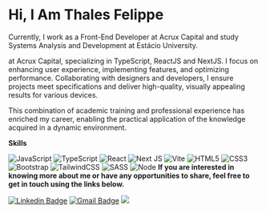 # Hi, I Am Thales Felippe
Currently, I work as a Front-End Developer at Acrux Capital and study Systems Analysis and Development at Estácio University.

at Acrux Capital, specializing in TypeScript, ReactJS and NextJS. I focus on enhancing user experience, implementing features, and optimizing performance. Collaborating with designers and developers, I ensure projects meet specifications and deliver high-quality, visually appealing results for various devices.

This combination of academic training and professional experience has enriched my career, enabling the practical application of the knowledge acquired in a dynamic environment.

**Skills**

![JavaScript](https://img.shields.io/badge/-JavaScript-F7B93E?style=flat-square&logo=javascript&logoColor=fff) ![TypeScript](https://img.shields.io/badge/typescript-%23007ACC.svg?style=flat-square&logo=typescript&logoColor=white) ![React](https://img.shields.io/badge/react-%2320232a.svg?style=flat-square&logo=react&logoColor=%2361DAFB) ![Next JS](https://img.shields.io/badge/Next-white?style=flat-square&logo=next.js&logoColor=black) ![Vite](https://img.shields.io/badge/vite-%23646CFF.svg?style=flat-square&logo=vite&logoColor=white) ![HTML5](https://img.shields.io/badge/-HTML5-E34F26?style=flat-square&logo=html5&logoColor=white) ![CSS3](https://img.shields.io/badge/-CSS3-549FDE?style=flat-square&logo=css3&logoColor=white)   ![Bootstrap](https://img.shields.io/badge/-Bootstrap-563D7C?style=flat-square&logo=bootstrap&logoColor=white) ![TailwindCSS](https://img.shields.io/badge/tailwindcss-%2338B2AC.svg?style=flat-square&logo=tailwind-css&logoColor=white)   ![SASS](https://img.shields.io/badge/SASS-hotpink.svg?style=flat-square&logo=SASS&logoColor=white) ![Node](https://img.shields.io/badge/Node.js-43853D?style=flat-square&logo=node.js&logoColor=white) 
**If you are interested in knowing more about me or have any opportunities to share, feel free to get in touch using the links below.**

[![Linkedin Badge](https://img.shields.io/badge/-Thales%20Felippe-42b883?style=flat-square&logo=Linkedin&logoColor=white&link=https://www.linkedin.com/in/thales-felippe-9205761bb/)](https://www.linkedin.com/in/thales-felippe-9205761bb/) [![Gmail Badge](https://img.shields.io/badge/-thales.dev.flp@gmail.com-42b883?style=flat-square&logo=Gmail&logoColor=white&link=mailto:thales.dev.flp@gmail.com)](mailto:thales.dev.flp@gmail.com) ![](https://komarev.com/ghpvc/?username=thalesfelippe&color=42b883)

<a href="https://github.com/thalesfelippe">
